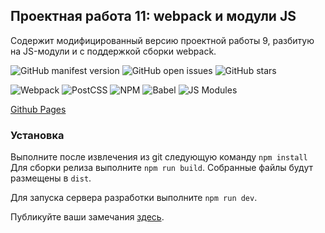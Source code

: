 ## Проектная работа 11: webpack и модули JS

Содержит модифицированный версию проектной работы 9, разбитую на JS-модули и с поддержкой сборки webpack.

![GitHub manifest version](https://img.shields.io/github/manifest-json/v/Irina-prog/11sprint)
![GitHub open issues](https://img.shields.io/github/issues-raw/Irina-prog/11sprint)
![GitHub stars](https://img.shields.io/github/stars/Irina-prog/11sprint?style=social)


![Webpack](https://badgen.net/badge/icon/webpack?icon=terminal&label)
![PostCSS](https://badgen.net/badge/icon/postcss?icon=terminal&label)
![NPM](https://badgen.net/badge/icon/npm?icon=terminal&label)
![Babel](https://badgen.net/badge/icon/babel?icon=terminal&label)
![JS Modules](https://badgen.net/badge/icon/modules?icon=terminal&label)


[Github Pages](https://irina-prog.github.io/11sprint/)


### Установка

Выполните после извлечения из git следующую команду `npm install`
Для сборки релиза выполните `npm run build`. Собранные файлы будут размещены в `dist`.


Для запуска сервера разработки выполните `npm run dev`.

Публикуйте ваши замечания [здесь](https://github.com/Irina-prog/11sprint/issues).


